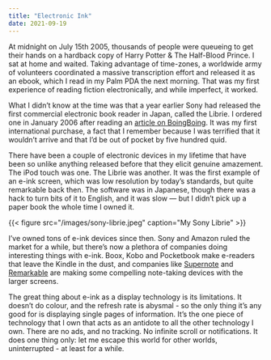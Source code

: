 ```yaml
---
title: "Electronic Ink"
date: 2021-09-19
---
```

At midnight on July 15th 2005, thousands of people were queueing to get their hands on a hardback copy of Harry Potter & The Half-Blood Prince. I sat at home and waited. Taking advantage of time-zones, a worldwide army of volunteers coordinated a massive transcription effort and released it as an ebook, which I read in my Palm PDA the next morning. That was my first experience of reading fiction electronically, and while imperfect, it worked.

What I didn’t know at the time was that a year earlier Sony had released the first commercial electronic book reader in Japan, called the Librie. I ordered one in January 2006 after reading an [article on BoingBoing](https://boingboing.net/2004/07/02/sonys-librie-ebook-r.html). It was my first international purchase, a fact that I remember because I was terrified that it wouldn’t arrive and that I’d be out of pocket by five hundred quid.

There have been a couple of electronic devices in my lifetime that have been so unlike anything released before that they elicit genuine amazement. The iPod touch was one. The Librie was another. It was the first example of an e-ink screen, which was low resolution by today’s standards, but quite remarkable back then. The software was in Japanese, though there was a hack to turn bits of it to English, and it was slow — but I didn’t pick up a paper book the whole time I owned it.

{{< figure src="/images/sony-librie.jpeg" caption="My Sony Librie" >}}

I’ve owned tons of e-ink devices since then. Sony and Amazon ruled the market for a while, but there’s now a plethora of companies doing interesting things with e-ink. Boox, Kobo and Pocketbook make e-readers that leave the Kindle in the dust, and companies like [Supernote](https://supernote.com.cn) and [Remarkable](https://remarkable.com) are making some compelling note-taking devices with the larger screens.

The great thing about e-ink as a display technology is its limitations. It doesn’t do colour, and the refresh rate is abysmal - so the only thing it’s any good for is displaying single pages of information. It’s the one piece of technology that I own that acts as an antidote to all the other technology I own. There are no ads, and no tracking. No infinite scroll or notifications. It does one thing only: let me escape this world for other worlds, uninterrupted - at least for a while.



